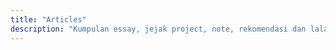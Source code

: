 ```yaml
---
title: "Articles"
description: "Kumpulan essay, jejak project, note, rekomendasi dan lala."
---
```

